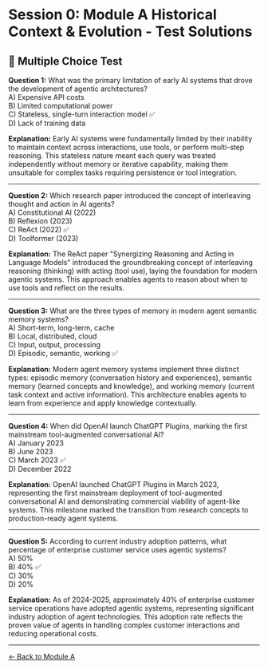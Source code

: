 # Session 0: Module A Historical Context & Evolution - Test Solutions

## 📝 Multiple Choice Test

**Question 1:** What was the primary limitation of early AI systems that drove the development of agentic architectures?  
A) Expensive API costs  
B) Limited computational power  
C) Stateless, single-turn interaction model ✅  
D) Lack of training data

**Explanation:** Early AI systems were fundamentally limited by their inability to maintain context across interactions, use tools, or perform multi-step reasoning. This stateless nature meant each query was treated independently without memory or iterative capability, making them unsuitable for complex tasks requiring persistence or tool integration.

---

**Question 2:** Which research paper introduced the concept of interleaving thought and action in AI agents?  
A) Constitutional AI (2022)  
B) Reflexion (2023)  
C) ReAct (2022) ✅  
D) Toolformer (2023)

**Explanation:** The ReAct paper "Synergizing Reasoning and Acting in Language Models" introduced the groundbreaking concept of interleaving reasoning (thinking) with acting (tool use), laying the foundation for modern agentic systems. This approach enables agents to reason about when to use tools and reflect on the results.

---

**Question 3:** What are the three types of memory in modern agent semantic memory systems?  
A) Short-term, long-term, cache  
B) Local, distributed, cloud  
C) Input, output, processing  
D) Episodic, semantic, working ✅

**Explanation:** Modern agent memory systems implement three distinct types: episodic memory (conversation history and experiences), semantic memory (learned concepts and knowledge), and working memory (current task context and active information). This architecture enables agents to learn from experience and apply knowledge contextually.

---

**Question 4:** When did OpenAI launch ChatGPT Plugins, marking the first mainstream tool-augmented conversational AI?  
A) January 2023  
B) June 2023  
C) March 2023 ✅  
D) December 2022

**Explanation:** OpenAI launched ChatGPT Plugins in March 2023, representing the first mainstream deployment of tool-augmented conversational AI and demonstrating commercial viability of agent-like systems. This milestone marked the transition from research concepts to production-ready agent systems.

---

**Question 5:** According to current industry adoption patterns, what percentage of enterprise customer service uses agentic systems?  
A) 50%  
B) 40% ✅  
C) 30%  
D) 20%

**Explanation:** As of 2024-2025, approximately 40% of enterprise customer service operations have adopted agentic systems, representing significant industry adoption of agent technologies. This adoption rate reflects the proven value of agents in handling complex customer interactions and reducing operational costs.

---

[← Back to Module A](Session0_ModuleA_Historical_Context_Evolution.md)